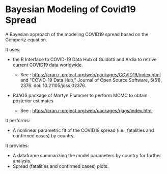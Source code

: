 # Bayesian Modeling of Covid19 Spread
A Bayesian approach of the modeling COVID19 spread based on the Gompertz equation. 

It uses:
* the R Interface to COVID-19 Data Hub  of Guidotti and Ardia to retrive current COVID19 data worldwide. 

   - See : https://cran.r-project.org/web/packages/COVID19/index.html and "COVID-19 Data Hub," Journal of Open Source Software, 5(51), 2376. doi: 10.21105/joss.02376.
* RJAGS package of Martyn Plummer to perform MCMC to obtain posterior estimates 
   - See : https://cran.r-project.org/web/packages/rjags/index.html
   
   
It performs:
* A nonlinear parametric fit of the COVID19 spread (i.e., fatalities and confirmed cases) by country.

It provides:
* A dataframe summarizing the model parameters by country for further analysis.
* Spread (fatalities and confirmed cases) plots.
